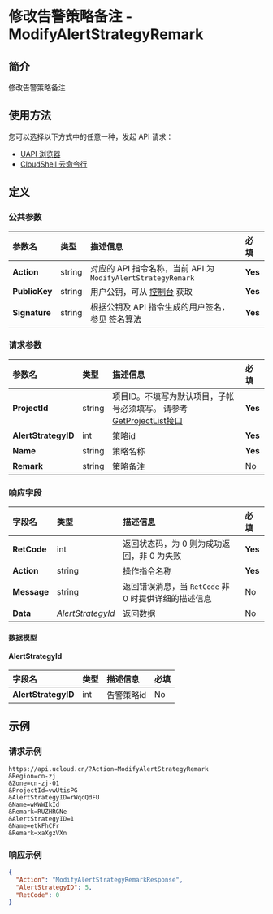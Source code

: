 # 修改告警策略备注 - ModifyAlertStrategyRemark

## 简介

修改告警策略备注






## 使用方法

您可以选择以下方式中的任意一种，发起 API 请求：
- [UAPI 浏览器](https://console.ucloud.cn/uapi/detail?id=ModifyAlertStrategyRemark)
- [CloudShell 云命令行](https://shell.ucloud.cn/)


## 定义

### 公共参数

| 参数名 | 类型 | 描述信息 | 必填 |
|:---|:---|:---|:---|
| **Action**     | string  | 对应的 API 指令名称，当前 API 为 `ModifyAlertStrategyRemark`                        | **Yes** |
| **PublicKey**  | string  | 用户公钥，可从 [控制台](https://console.ucloud.cn/uapi/apikey) 获取                                             | **Yes** |
| **Signature**  | string  | 根据公钥及 API 指令生成的用户签名，参见 [签名算法](api/summary/signature.md)  | **Yes** |

### 请求参数

| 参数名 | 类型 | 描述信息 | 必填 |
|:---|:---|:---|:---|
| **ProjectId** | string | 项目ID。不填写为默认项目，子帐号必须填写。 请参考[GetProjectList接口](https://docs.ucloud.cn/api/summary/get_project_list) |**Yes**|
| **AlertStrategyID** | int | 策略id |**Yes**|
| **Name** | string | 策略名称 |**Yes**|
| **Remark** | string | 策略备注 |No|

### 响应字段

| 字段名 | 类型 | 描述信息 | 必填 |
|:---|:---|:---|:---|
| **RetCode** | int | 返回状态码，为 0 则为成功返回，非 0 为失败 |**Yes**|
| **Action** | string | 操作指令名称 |**Yes**|
| **Message** | string | 返回错误消息，当 `RetCode` 非 0 时提供详细的描述信息 |No|
| **Data** | [*AlertStrategyId*](#AlertStrategyId) | 返回数据 |No|

#### 数据模型


#### AlertStrategyId

| 字段名 | 类型 | 描述信息 | 必填 |
|:---|:---|:---|:---|
| **AlertStrategyID** | int | 告警策略id |No|

## 示例

### 请求示例
    
```
https://api.ucloud.cn/?Action=ModifyAlertStrategyRemark
&Region=cn-zj
&Zone=cn-zj-01
&ProjectId=vwUtisPG
&AlertStrategyID=rWqcQdFU
&Name=wKWWIkId
&Remark=RUZHRGNe
&AlertStrategyID=1
&Name=etkFhCFr
&Remark=xaXgzVXn
```

### 响应示例
    
```json
{
  "Action": "ModifyAlertStrategyRemarkResponse",
  "AlertStrategyID": 5,
  "RetCode": 0
}
```





